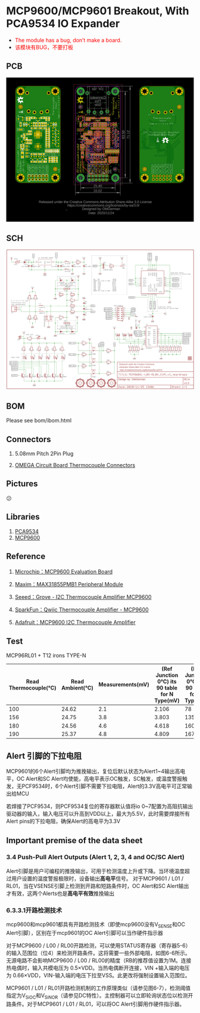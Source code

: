 # MCP9600/MCP9601 Breakout, With PCA9534 IO Expander 

- <span style="color:rgb(255, 0, 0);">The module has a bug, don’t make a board.</span>
- <span style="color:rgb(255, 0, 0);">该模块有BUG，不要打板</span>

## PCB

![BRD.jpg](images/BRD.jpg)

## SCH

![SCH.png](images/SCH.png)

## BOM

Please see bom/ibom.html

## Connectors

1. 5.08mm Pitch 2Pin Plug

2. [OMEGA Circuit Board Thermocouple Connectors](https://www.omega.com/en-us/temperature-measurement/temperature-connectors%2C-panels-and-block-assemblies/temperature-connectors/p/PCC-OST-SMP)

## Pictures

:confused:

## Libraries

1. [PCA9534](https://github.com/alotaiba/PCA9534)
2. [MCP9600](https://github.com/sparkfun/SparkFun_MCP9600_Arduino_Library)

## Reference

1. [Microchip：MCP9600 Evaluation Board](https://www.microchip.com/adm00665-063015a)

2. [Maxim：MAX31855PMB1 Peripheral Module](https://www.maximintegrated.com/en/products/sensors/MAX31855PMB1.html)

3. [Seeed：Grove - I2C Thermocouple Amplifier MCP9600](https://wiki.seeedstudio.com/Grove-I2C_Thermocouple_Amplifier-MCP9600/)

4. [SparkFun：Qwiic Thermocouple Amplifier - MCP9600](https://www.sparkfun.com/products/16294)

5. [Adafruit：MCP9600 I2C Thermocouple Amplifier](https://www.adafruit.com/product/4101)

## Test

MCP96RL01 + T12 irons TYPE-N

| Read Thermocouple(℃) | Read Ambient(℃) | Measurements(mV) | (Ref Junction 0℃) its 90 table for N Type(mV) | (Ref Junction 0℃) its 90 table for N Type(℃) | Read Ambient + its 90 table N Type  (℃) | error(℃) | Hot air gun(W) |
| -------------------- | --------------- | ---------------- | --------------------------------------------- | -------------------------------------------- | --------------------------------------- | -------- | -------------- |
| 100                  | 24.62           | 2.1              | 2.106                                         | 78                                           | 102.62                                  | 2.62     | 314            |
| 156                  | 24.75           | 3.8              | 3.803                                         | 135                                          | 159.75                                  | 3.75     | 500            |
| 180                  | 24.56           | 4.6              | 4.618                                         | 160                                          | 184.56                                  | 4.56     | 587            |
| 190                  | 25.37           | 4.8              | 4.809                                         | 167                                          | 192.37                                  | 2.37     | 600            |

## Alert 引脚的下拉电阻

MCP9601的6个Alert引脚均为推挽输出，复位后默认状态为Alert1~4输出高电平，OC Alert和SC Alert均使能，高电平表示OC触发，SC触发，或温度警报触发，无PCF9534时，6个Alert引脚不需要下拉电阻，Alert的3.3V高电平可正常输出给MCU

若焊接了PCF9534，则PCF9534复位的寄存器默认值将io 0~7配置为高阻抗输出驱动器的输入，输入电压可以升高到VDD以上，最大为5.5V，此时需要焊接所有Alert pins的下拉电阻，确保Alert的高电平为3.3V

## Important premise of the data sheet

### 3.4 Push-Pull Alert Outputs (Alert 1, 2, 3, 4 and OC/SC Alert)

Alert引脚是用户可编程的推挽输出，可用于检测温度上升或下降。当环境温度超过用户设置的温度警报极限时，设备输出**高电平**信号。 对于MCP9601 / L01 / RL01，当在VSENSE引脚上检测到开路和短路条件时，OC Alert和SC Alert输出才有效，这两个Alerts也是**高电平有效**推挽输出

### 6.3.3.1开路检测技术

mcp9600和mcp9601都具有开路检测技术（即使mcp9600没有V<sub>SENSE</sub>和OC Alert引脚），区别在于mcp9601的OC Alert引脚可以当作硬件指示器

对于MCP9600 / L00 / RL00开路检测，可以使用STATUS寄存器（寄存器5-6）的输入范围位（位4）来检测开路条件。这将需要一些外部电阻，如图6-6所示。无源电路不会影响MCP9600 / L00 / RL00的精度（RB的推荐值设置为1M。连接热电偶时，输入共模电压为 0.5×VDD。当热电偶断开连接，VIN +输入端的电压为 0.66×VDD，VIN-输入端的电压下拉至VSS。此更改将强制设置输入范围位。

MCP9601 / L01 / RL01开路检测机制的工作原理类似（请参见图6-7），检测阈值指定为V<sub>SiOC</sub>和V<sub>SiNOR</sub>（请参见DC特性）。主控制器可以立即轮询状态位以检测开路条件。对于MCP9601 / L01 / RL01，可以将OC Alert引脚用作硬件指示器。

